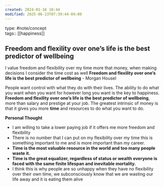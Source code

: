 ```yaml
---
created: 2024-01-16 10:44
modified: 2025-06-23T07:39:44-04:00
---
```

type: #note/concept  
tags:: [[happiness]]
## Freedom and flexility over one’s life is the best predictor of wellbeing
I value freedom and flexibility over my time more that money, when making decisions I consider the time cost as well
**Freedom and flexility over one’s life is the best predictor of wellbeing** - Morgan Housel

People want control with what they do with their lives. The ability to do what you want when you want for however long you want is the key to happiness.
**Freedom and flexility over one’s life is the best predictor of wellbeing**, more than salary and prestige at your job.
The greatest intrinsic of money is that it gives you more **time** and resources to do what you want to do.

**Personal Thought**
- I am willing to take a lower paying job if it offers me more freedom and flexibility
- There is no number that I can put on my flexibility over my time this is something important to me and is more important than my career.
- **Time is the most valuable resource in the world and too many people waste it.** 
- **Time is the great equalizer, regardless of status or wealth everyone is faced with the same finite lifespan and inevitable mortality.**
- I think this is why people are so unhappy when they have no flexibility over their own time, we subconsciously know that we are wasting our life away and it is eating them alive

